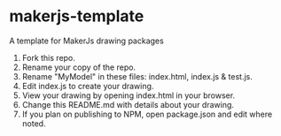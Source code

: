 # makerjs-template
A template for MakerJs drawing packages

1. Fork this repo.
2. Rename your copy of the repo.
3. Rename "MyModel" in these files: index.html, index.js & test.js.
4. Edit index.js to create your drawing.
5. View your drawing by opening index.html in your browser.
6. Change this README.md with details about your drawing.
7. If you plan on publishing to NPM, open package.json and edit where noted.
